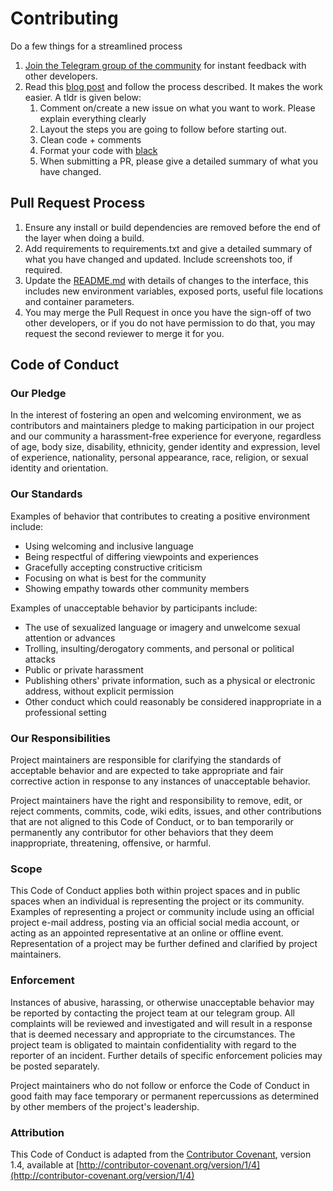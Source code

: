 # Contributing

Do a few things for a streamlined process

1. [Join the Telegram group of the community](https://t.me/joinchat/INDdLhNoG-yYqLb-sf8Rlg) for instant feedback with other developers.
2. Read this [blog post](https://prashants.in/blog/how-i-contribute-to-projects/) and follow the process described. It makes the work easier.
A tldr is given below: 
    1. Comment on/create a new issue on what you want to work. Please explain everything clearly
    2. Layout the steps you are going to follow before starting out.
    3. Clean code + comments
    4. Format your code with [black](https://pypi.org/project/black/)
    5. When submitting a PR, please give a detailed summary of what you have changed.

## Pull Request Process

1. Ensure any install or build dependencies are removed before the end of the layer when doing a
build.
2. Add requirements to requirements.txt and give a detailed summary of what you have changed and updated. Include screenshots too, if required.
3. Update the [README.md](http://readme.md/) with details of changes to the interface, this includes new environment
variables, exposed ports, useful file locations and container parameters.
4. You may merge the Pull Request in once you have the sign-off of two other developers, or if you
do not have permission to do that, you may request the second reviewer to merge it for you.

## Code of Conduct

### Our Pledge

In the interest of fostering an open and welcoming environment, we as
contributors and maintainers pledge to making participation in our project and
our community a harassment-free experience for everyone, regardless of age, body
size, disability, ethnicity, gender identity and expression, level of experience,
nationality, personal appearance, race, religion, or sexual identity and
orientation.

### Our Standards

Examples of behavior that contributes to creating a positive environment
include:

- Using welcoming and inclusive language
- Being respectful of differing viewpoints and experiences
- Gracefully accepting constructive criticism
- Focusing on what is best for the community
- Showing empathy towards other community members

Examples of unacceptable behavior by participants include:

- The use of sexualized language or imagery and unwelcome sexual attention or
advances
- Trolling, insulting/derogatory comments, and personal or political attacks
- Public or private harassment
- Publishing others' private information, such as a physical or electronic
address, without explicit permission
- Other conduct which could reasonably be considered inappropriate in a
professional setting

### Our Responsibilities

Project maintainers are responsible for clarifying the standards of acceptable
behavior and are expected to take appropriate and fair corrective action in
response to any instances of unacceptable behavior.

Project maintainers have the right and responsibility to remove, edit, or
reject comments, commits, code, wiki edits, issues, and other contributions
that are not aligned to this Code of Conduct, or to ban temporarily or
permanently any contributor for other behaviors that they deem inappropriate,
threatening, offensive, or harmful.

### Scope

This Code of Conduct applies both within project spaces and in public spaces
when an individual is representing the project or its community. Examples of
representing a project or community include using an official project e-mail
address, posting via an official social media account, or acting as an appointed
representative at an online or offline event. Representation of a project may be
further defined and clarified by project maintainers.

### Enforcement

Instances of abusive, harassing, or otherwise unacceptable behavior may be
reported by contacting the project team at our telegram group. All
complaints will be reviewed and investigated and will result in a response that
is deemed necessary and appropriate to the circumstances. The project team is
obligated to maintain confidentiality with regard to the reporter of an incident.
Further details of specific enforcement policies may be posted separately.

Project maintainers who do not follow or enforce the Code of Conduct in good
faith may face temporary or permanent repercussions as determined by other
members of the project's leadership.

### Attribution

This Code of Conduct is adapted from the [Contributor Covenant](http://contributor-covenant.org/), version 1.4,
available at [http://contributor-covenant.org/version/1/4](http://contributor-covenant.org/version/1/4)

